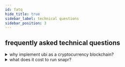 ```yaml
---
id: fatq
hide_title: true
sidebar_label: technical questions
sidebar_position: 3
---
```


## frequently asked technical questions

<details>
  <summary>why implement ubi as a cryptocurrency blockchain?</summary>
  <blockquote>
    <p>simple. it's much cheaper than handing out fiat. since a currency is as valuable as humans believe it to be, the jury is still out on wether a blockchain based ubi can be as effective as a fiat based ubi.</p>
  </blockquote>
</details>

<details>
  <summary>what does it cost to run snapr?</summary>
  <blockquote>
    <p>a little more than nothing, considering the potential.</p>
    <p>we run a few cloud services per deployment. it comes in around $500 monthly. here's the mainnet breakdown:</p>
    <ul>
      <li>
        bootnodes (substrate validators)
        <ul>
          <li>trillian (singapore, r5a.large, 120gb ~ $77.18 monthly)</li>
          <li>ford (stockholm, r5.large, 120gb ~ $73.86 monthly)</li>
          <li>arthur (ashburn, r5a.large, 120gb ~ $63.83 monthly)</li>
        </ul>
      </li>
      <li>
        <a href="https://explorer.snapr.com">explorer</a>
        <ul>
          <li>elb (frankfurt ~ $19.71 monthly)</li>
          <li>gql (frankfurt, 2 × t3.micro, 120gb ~ $34.90 monthly)</li>
          <li>rds (frankfurt, db.t3.micro, 120gb ~ $63.42 monthly)</li>
        </ul>
      </li>
      <li>
        <a href="https://telemetry.snapr.org/#/snapr%20mainnet">telemetry</a>
        <ul>
          <li>api (frankfurt, t3.micro, 120gb ~ $17.45 monthly)</li>
        </ul>
      </li>
      <li>
        secrets, storage, automation, dns ~ $50 monthly
      </li>
    </ul>
  </blockquote>
</details>
